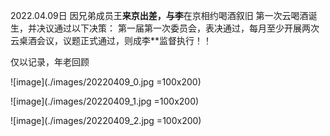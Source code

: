2022.04.09日
因兄弟成员王**来京出差，与李**在京相约喝酒叙旧
第一次云喝酒诞生，并决议通过以下决策：
第一届第一次委员会，表决通过，每月至少开展两次云桌酒会议，议题正式通过，则成李**监督执行！！

仅以记录，年老回顾

![image](./images/20220409_0.jpg =100x200)

![image](./images/20220409_1.jpg =100x200)

![image](./images/20220409_2.jpg =100x200)